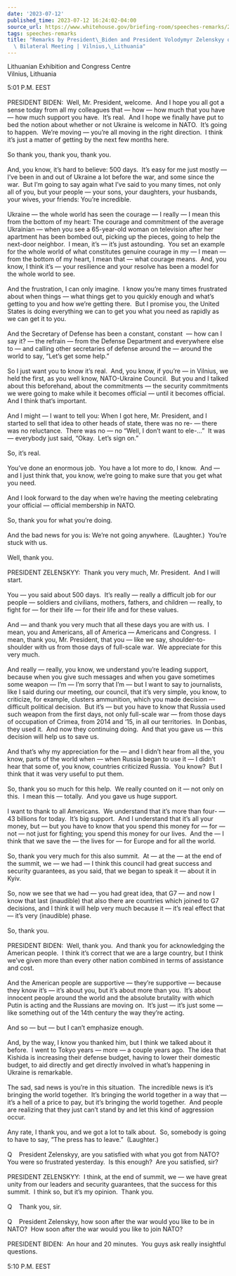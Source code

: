 ```yaml
---
date: '2023-07-12'
published_time: 2023-07-12 16:24:02-04:00
source_url: https://www.whitehouse.gov/briefing-room/speeches-remarks/2023/07/12/remarks-by-president-biden-and-president-volodymyr-zelenskyy-of-ukraine-before-bilateral-meeting-vilnius-lithuania/
tags: speeches-remarks
title: "Remarks by President\_Biden and President Volodymyr Zelenskyy of Ukraine Before\
  \ Bilateral Meeting | Vilnius,\_Lithuania"
---
```

 
Lithuanian Exhibition and Congress Centre  
Vilnius, Lithuania

5:01 P.M. EEST  
   
PRESIDENT BIDEN:  Well, Mr. President, welcome.  And I hope you all got
a sense today from all my colleagues that — how — how much that you have
— how much support you have.  It’s real.  And I hope we finally have put
to bed the notion about whether or not Ukraine is welcome in NATO.  It’s
going to happen.  We’re moving — you’re all moving in the right
direction.  I think it’s just a matter of getting by the next few months
here.   
   
So thank you, thank you, thank you.  
   
And, you know, it’s hard to believe: 500 days.  It’s easy for me just
mostly — I’ve been in and out of Ukraine a lot before the war, and some
since the war.  But I’m going to say again what I’ve said to you many
times, not only all of you, but your people — your sons, your daughters,
your husbands, your wives, your friends: You’re incredible.  
   
Ukraine — the whole world has seen the courage — I really — I mean this
from the bottom of my heart: The courage and commitment of the average
Ukrainian — when you see a 65-year-old woman on television after her
apartment has been bombed out, picking up the pieces, going to help the
next-door neighbor.  I mean, it’s — it’s just astounding.  You set an
example for the whole world of what constitutes genuine courage in my —
I mean — from the bottom of my heart, I mean that — what courage means. 
And, you know, I think it’s — your resilience and your resolve has been
a model for the whole world to see.   
   
And the frustration, I can only imagine.  I know you’re many times
frustrated about when things — what things get to you quickly enough and
what’s getting to you and how we’re getting there.  But I promise you,
the United States is doing everything we can to get you what you need as
rapidly as we can get it to you.   
   
And the Secretary of Defense has been a constant, constant  — how can I
say it? — the refrain — from the Defense Department and everywhere else
to — and calling other secretaries of defense around the — around the
world to say, “Let’s get some help.”   
   
So I just want you to know it’s real.  And, you know, if you’re — in
Vilnius, we held the first, as you well know, NATO-Ukraine Council.  But
you and I talked about this beforehand, about the commitments — the
security commitments we were going to make while it becomes official —
until it becomes official.  And I think that’s important.   
   
And I might — I want to tell you: When I got here, Mr. President, and I
started to sell that idea to other heads of state, there was no re- —
there was no reluctance.  There was no — no “Well, I don’t want to
ele-…”  It was — everybody just said, “Okay.  Let’s sign on.”  
   
So, it’s real.   
   
You’ve done an enormous job.  You have a lot more to do, I know.  And —
and I just think that, you know, we’re going to make sure that you get
what you need.   
   
And I look forward to the day when we’re having the meeting celebrating
your official — official membership in NATO.   
   
So, thank you for what you’re doing.   
   
And the bad news for you is: We’re not going anywhere.  (Laughter.) 
You’re stuck with us.  
   
Well, thank you.  
   
PRESIDENT ZELENSKYY:  Thank you very much, Mr. President.  And I will
start.  
   
You — you said about 500 days.  It’s really — really a difficult job for
our people — soldiers and civilians, mothers, fathers, and children —
really, to fight for — for their life — for their life and for these
values.   
   
And — and thank you very much that all these days you are with us.  I
mean, you and Americans, all of America — Americans and Congress.  I
mean, thank you, Mr. President, that you — like we say,
shoulder-to-shoulder with us from those days of full-scale war.  We
appreciate for this very much.  
   
And really — really, you know, we understand you’re leading support,
because when you give such messages and when you gave sometimes some
weapon — I’m — I’m sorry that I’m — but I want to say to journalists,
like I said during our meeting, our council, that it’s very simple, you
know, to criticize, for example, clusters ammunition, which you made
decision — difficult political decision.  But it’s — but you have to
know that Russia used such weapon from the first days, not only
full-scale war — from those days of occupation of Crimea, from 2014 and
‘15, in all our territories.  In Donbas, they used it.  And now they
continuing doing.  And that you gave us — this decision will help us to
save us.   
   
And that’s why my appreciation for the — and I didn’t hear from all the,
you know, parts of the world when — when Russia began to use it — I
didn’t hear that some of, you know, countries criticized Russia.  You
know?  But I think that it was very useful to put them.   
   
So, thank you so much for this help.  We really counted on it — not only
on this.  I mean this — totally.  And you gave us huge support.  
   
I want to thank to all Americans.  We understand that it’s more than
four- — 43 billions for today.  It’s big support.  And I understand that
it’s all your money, but — but you have to know that you spend this
money for — for — not — not just for fighting; you spend this money for
our lives.  And the — I think that we save the — the lives for — for
Europe and for all the world.   
   
So, thank you very much for this also summit.  At — at the — at the end
of the summit, we — we had — I think this council had great success and
security guarantees, as you said, that we began to speak it — about it
in Kyiv.   
   
So, now we see that we had — you had great idea, that G7 — and now I
know that last (inaudible) that also there are countries which joined to
G7 decisions, and I think it will help very much because it — it’s real
effect that — it’s very (inaudible) phase.  
   
So, thank you.   
   
PRESIDENT BIDEN:  Well, thank you.  And thank you for acknowledging the
American people.  I think it’s correct that we are a large country, but
I think we’ve given more than every other nation combined in terms of
assistance and cost.   
   
And the American people are supportive — they’re supportive — because
they know it’s — it’s about you, but it’s about more than you.  It’s
about innocent people around the world and the absolute brutality with
which Putin is acting and the Russians are moving on.  It’s just — it’s
just some — like something out of the 14th century the way they’re
acting.   
   
And so — but — but I can’t emphasize enough.   
   
And, by the way, I know you thanked him, but I think we talked about it
before.  I went to Tokyo years — more — a couple years ago.  The idea
that Kishida is increasing their defense budget, having to lower their
domestic budget, to aid directly and get directly involved in what’s
happening in Ukraine is remarkable.   
   
The sad, sad news is you’re in this situation.  The incredible news is
it’s bringing the world together.  It’s bringing the world together in a
way that — it’s a hell of a price to pay, but it’s bringing the world
together.  And people are realizing that they just can’t stand by and
let this kind of aggression occur.   
   
Any rate, I thank you, and we got a lot to talk about.  So, somebody is
going to have to say, “The press has to leave.”  (Laughter.)  
   
Q    President Zelenskyy, are you satisfied with what you got from
NATO?  You were so frustrated yesterday.  Is this enough?  Are you
satisfied, sir?  
   
PRESIDENT ZELENSKYY:  I think, at the end of summit, we — we have great
unity from our leaders and security guarantees, that the success for
this summit.  I think so, but it’s my opinion.  Thank you.  
   
Q    Thank you, sir.  
   
Q    President Zelenskyy, how soon after the war would you like to be in
NATO?  How soon after the war would you like to join NATO?  
   
PRESIDENT BIDEN:  An hour and 20 minutes.  You guys ask really
insightful questions.   
   
5:10 P.M. EEST  
 
